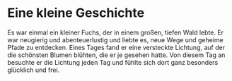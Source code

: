 # Eine kleine Geschichte

Es war einmal ein kleiner Fuchs, der in einem großen, tiefen Wald lebte. Er war neugierig und abenteuerlustig und liebte es, neue Wege und geheime Pfade zu entdecken. Eines Tages fand er eine versteckte Lichtung, auf der die schönsten Blumen blühten, die er je gesehen hatte. Von diesem Tag an besuchte er die Lichtung jeden Tag und fühlte sich dort ganz besonders glücklich und frei.